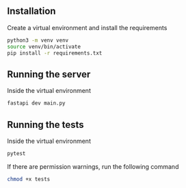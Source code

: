 ## Installation

Create a virtual environment and install the requirements

```bash
python3 -m venv venv
source venv/bin/activate
pip install -r requirements.txt
```

## Running the server
Inside the virtual environment
```bash
fastapi dev main.py
```

## Running the tests
Inside the virtual environment
```bash
pytest
```

If there are permission warnings, run the following command
```bash
chmod +x tests
```